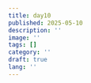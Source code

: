 ```yaml
---
title: day10
published: 2025-05-10
description: ''
image: ''
tags: []
category: ''
draft: true 
lang: ''
---
```

